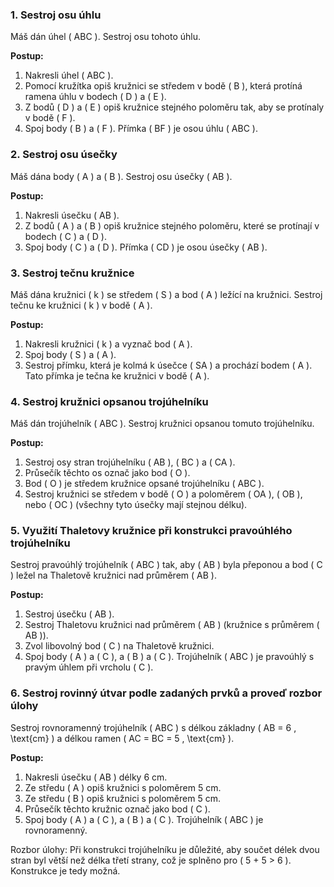 ### 1. Sestroj osu úhlu
Máš dán úhel \( ABC \). Sestroj osu tohoto úhlu.

**Postup:**
1. Nakresli úhel \( ABC \).
2. Pomocí kružítka opiš kružnici se středem v bodě \( B \), která protíná ramena úhlu v bodech \( D \) a \( E \).
3. Z bodů \( D \) a \( E \) opiš kružnice stejného poloměru tak, aby se protínaly v bodě \( F \).
4. Spoj body \( B \) a \( F \). Přímka \( BF \) je osou úhlu \( ABC \).

### 2. Sestroj osu úsečky
Máš dána body \( A \) a \( B \). Sestroj osu úsečky \( AB \).

**Postup:**
1. Nakresli úsečku \( AB \).
2. Z bodů \( A \) a \( B \) opiš kružnice stejného poloměru, které se protínají v bodech \( C \) a \( D \).
3. Spoj body \( C \) a \( D \). Přímka \( CD \) je osou úsečky \( AB \).

### 3. Sestroj tečnu kružnice
Máš dána kružnici \( k \) se středem \( S \) a bod \( A \) ležící na kružnici. Sestroj tečnu ke kružnici \( k \) v bodě \( A \).

**Postup:**
1. Nakresli kružnici \( k \) a vyznač bod \( A \).
2. Spoj body \( S \) a \( A \).
3. Sestroj přímku, která je kolmá k úsečce \( SA \) a prochází bodem \( A \). Tato přímka je tečna ke kružnici v bodě \( A \).

### 4. Sestroj kružnici opsanou trojúhelníku
Máš dán trojúhelník \( ABC \). Sestroj kružnici opsanou tomuto trojúhelníku.

**Postup:**
1. Sestroj osy stran trojúhelníku \( AB \), \( BC \) a \( CA \).
2. Průsečík těchto os označ jako bod \( O \).
3. Bod \( O \) je středem kružnice opsané trojúhelníku \( ABC \).
4. Sestroj kružnici se středem v bodě \( O \) a poloměrem \( OA \), \( OB \), nebo \( OC \) (všechny tyto úsečky mají stejnou délku).

### 5. Využití Thaletovy kružnice při konstrukci pravoúhlého trojúhelníku
Sestroj pravoúhlý trojúhelník \( ABC \) tak, aby \( AB \) byla přeponou a bod \( C \) ležel na Thaletově kružnici nad průměrem \( AB \).

**Postup:**
1. Sestroj úsečku \( AB \).
2. Sestroj Thaletovu kružnici nad průměrem \( AB \) (kružnice s průměrem \( AB \)).
3. Zvol libovolný bod \( C \) na Thaletově kružnici.
4. Spoj body \( A \) a \( C \), a \( B \) a \( C \). Trojúhelník \( ABC \) je pravoúhlý s pravým úhlem při vrcholu \( C \).

### 6. Sestroj rovinný útvar podle zadaných prvků a proveď rozbor úlohy
Sestroj rovnoramenný trojúhelník \( ABC \) s délkou základny \( AB = 6 \, \text{cm} \) a délkou ramen \( AC = BC = 5 \, \text{cm} \).

**Postup:**
1. Nakresli úsečku \( AB \) délky 6 cm.
2. Ze středu \( A \) opiš kružnici s poloměrem 5 cm.
3. Ze středu \( B \) opiš kružnici s poloměrem 5 cm.
4. Průsečík těchto kružnic označ jako bod \( C \).
5. Spoj body \( A \) a \( C \), a \( B \) a \( C \). Trojúhelník \( ABC \) je rovnoramenný.

Rozbor úlohy: Při konstrukci trojúhelníku je důležité, aby součet délek dvou stran byl větší než délka třetí strany, což je splněno pro \( 5 + 5 > 6 \). Konstrukce je tedy možná.


